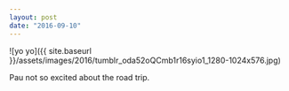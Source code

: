 ```yaml
---
layout: post
date: "2016-09-10"
---
```


![yo yo]({{ site.baseurl }}/assets/images/2016/tumblr_oda52oQCmb1r16syio1_1280-1024x576.jpg)

Pau not so excited about the road trip.
